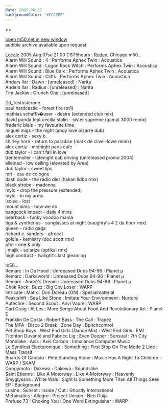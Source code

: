 ```yaml
---
date: 2005.08.07
backgroundColor: '#CCCCFF'
---
```


\>>

[open m50.net in new window  
](http://m50.net/)audible archive available upon request  

[Locale](http://www.localeevents.com/) 2005.Aug.07su 21:00 CST5hours : [Rodan](http://www.wnur.org/), Chicago m50...  
Alarm Will Sound : 4 : Performs Aphex Twin : Acoustica  
Alarm Will Sound : Logon Rock Witch : Performs Aphex Twin : Acoustica  
Alarm Will Sound : Blue Calx : Performs Aphex Twin : Acoustica  
Alarm Will Sound : Cliffs : Performs Aphex Twin : Acoustica  
Anders Ilar : Dawn : \[unreleased\] : Narita  
Anders Ilar : Radius : \[unreleased\] : Narita  
Tim Jackiw : Crunch One : \[unreleased\]  

DJ\_Testosterone...  
paul hardcastle - forest fire (pt1)  
mathias schaffh�user - desire (extended club mix)  
david panda feat cecilia stalin - sister supreme (gamat 3000 remix)  
frederic blais - my favourite time  
miguel migs - the night (andy love bizarre dub)  
alex cortiz - sexy b.  
shirley horn - return to paradise (mark de clive -lowe remix)  
alex cortiz - midnight paris cafe  
dub taylor - i can't fall in love  
trentemoller - latenight cab driving (unreleased promo 2004)  
elleinad - low ceiling (elevated by Area)  
dub taylor - sweet lips  
mri - eau de cologne  
dash dude - the radio diet (hakan lidbo rmx)  
black strobe - madonna  
mylo - drop the pressure (extended)  
mylo - in my arms  
isolee - lost  
mount sims - how we do  
bangcock impact - daily 4 mins  
bearback - funky voodoo mama  
tiga & zyntherius - sunglasses at night (naughty's 4 2 da floor rmx)  
queen - radio gaga  
richard c. sanders - afrocat  
goldie - kemistry (doc scott rmx)  
pfm - one & only  
j majik - solarize (optikal rmx)  
high contrast - twilight's last gleaming  

m50...  
Remarc : In Da Hood : Unreeased Dubs 94-96 : Planet µ  
Remarc : Darkaworld : Unreeased Dubs 94-96 : Planet µ  
Remarc : André's Dream : Unreeased Dubs 94-96 : Planet µ  
Chok Rock : Buzz : Big City Loser : WARP  
Intricate : Matix : Dori Doreau (ON) : Spezialmaterial  
Peak:shift : Sea Like Stone : Imitate Your Environment : Nurture  
Autechre : Second Scout : Anvi Vapre : WARP  
Carl Craig : At Les : More Songs About Food And Revolutionary Art : Planet E  
Franklin De Costa : Robert Bass : The Call : Trapez  
The MFA : Disco 2 Break : Zone Day : Bpitchcontrol  
Pet Shop Boys : West End Girls (Dance Mix) : West End Girls : EMI  
Titonton Duvanté and Fabrice Lig : Even Deeper : Sensual : 7th City  
Monolake : Axis : Axis Carbon : Imbalance Computer Music  
Le Syndicat Electoronique : Something : First Stop On The Mode 2 Line : Mass Transit  
Boards Of Canada : Pete Standing Alone : Music Has A Right To Children : WARP / SKAM  
Doogymoto : Dakewa : Dakewa : Soundslike  
Saint Etienne : Like A Motorway : Like A Motorway : Heavenly  
Smyglyssna : White Wals : Sight Is Something More Than All Things Seen EP : Background  
Lusine : Sunset : Inside / Out : Ghostly International  
Metamatics : Allegro : Project Unison : Neo Ouija  
Prefuse 73 : Choking You : One Word Extinguisher : WARP